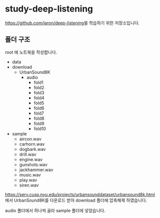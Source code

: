 # study-deep-listening

<https://github.com/jaron/deep-listening>를 학습하기 위한 저장소입니다.

## 폴더 구조

root 에 노트북을 작성합니다. 

- data
- download
  - UrbanSound8K
    - audio
      - fold1
      - fold2
      - fold3
      - fold4
      - fold5
      - fold6
      - fold7
      - fold8
      - fold9
      - fold10
- sample
  - aircon.wav
  - carhorn.wav
  - dogbark.wav
  - drill.wav
  - engine.wav
  - gunshots.wav
  - jackhammer.wav
  - music.wav
  - play.wav
  - siren.wav

<https://serv.cusp.nyu.edu/projects/urbansounddataset/urbansound8k.html> 에서 UrbanSound8K를 다운로드 받아 download 폴더에 압축해제 하였습니다.

audio 폴더에서 하나씩 골라 sample 폴더에 넣었습니다. 


